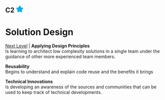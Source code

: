 ## C2 <img src="../images/full-star.png" width="23px"/>
# Solution Design
[Next Level](docs/posts/l2-c2-solution-design.md) |
**Applying Design Principles**<br/>
Is learning to architect low complexity solutions in a single team under the guidance of other more experienced team members.

**Reusability**<br/>
Begins to understand and explain code reuse and the benefits it brings

**Technical Innovations**<br/>
Is developing an awareness of the sources and communities that can be used to keep track of technical developments.
